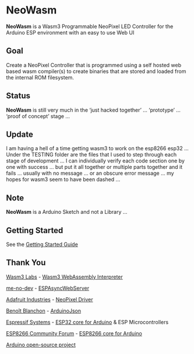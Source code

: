# NeoWasm 
**NeoWasm** is a Wasm3 Programmable NeoPixel LED Controller for the Arduino ESP environment with an easy to use Web UI

## Goal
Create a NeoPixel Controller that is programmed using a self hosted web based wasm compiler(s) to create 
binaries that are stored and loaded from the internal ROM filesystem.

## Status
**NeoWasm** is still very much in the ‘just hacked together’ … ‘prototype’ … ‘proof of concept’ stage …  

## Update
I am having a hell of a time getting wasm3 to work on the esp8266 esp32 ... Under the TESTING folder are the files that I used to step through each stage of development ... I can individually verify each code section one by one with success ... but put it all together or multiple parts together and it fails ... usually with no message ... or an obscure error message ... my hopes for wasm3 seem to have been dashed ...

## Note
**NeoWasm** is a Arduino Sketch and not a Library ...

## Getting Started
See the [Getting Started Guide](https://github.com/MelodyToys/NeoWasm/blob/main/GetStarted.md)

## Thank You
[Wasm3 Labs](https://github.com/wasm3) - [Wasm3 WebAssembly Interpreter](https://github.com/wasm3/wasm3-arduino)

[me-no-dev](https://github.com/me-no-dev) - [ESPAsyncWebServer](https://github.com/me-no-dev/ESPAsyncWebServer)

[Adafruit Industries](http://adafruit.com/) - [NeoPixel Driver](https://github.com/adafruit/Adafruit_NeoPixel)

[Benoît Blanchon](https://github.com/bblanchon) - [ArduinoJson](https://github.com/bblanchon/ArduinoJson)

[Espressif Systems](https://github.com/espressif) - [ESP32 core for Arduino](https://github.com/espressif/arduino-esp32) & ESP Microcontrollers

[ESP8266 Community Forum](https://github.com/esp8266) - [ESP8266 core for Arduino](https://github.com/esp8266/Arduino)

[Arduino open-source project](https://github.com/arduino)
